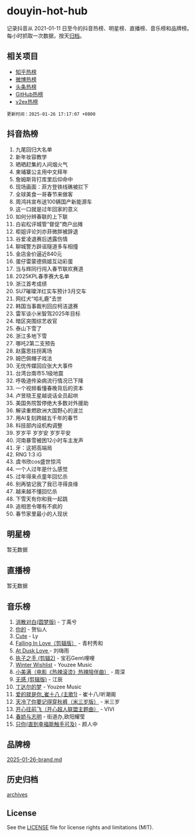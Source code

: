 # douyin-hot-hub

记录抖音从 2021-01-11 日至今的抖音热榜、明星榜、直播榜、音乐榜和品牌榜。每小时抓取一次数据，按天[归档](archives)。

## 相关项目

- [知乎热榜](https://github.com/lonnyzhang423/zhihu-hot-hub)
- [微博热榜](https://github.com/lonnyzhang423/weibo-hot-hub)
- [头条热榜](https://github.com/lonnyzhang423/toutiao-hot-hub)
- [GitHub热榜](https://github.com/lonnyzhang423/github-hot-hub)
- [v2ex热榜](https://github.com/lonnyzhang423/v2ex-hot-hub)


`更新时间：2025-01-26 17:17:07 +0800`

## 抖音热榜

1. 九尾回归大名单
1. 新年妆容教学
1. 晒晒赶集的人间烟火气
1. 柬埔寨公主用中文拜年
1. 詹姆斯背打库里后仰命中
1. 现场画面：菲方登铁线礁被拦下
1. 全球美食一哥春节来做客
1. 周鸿祎宣布送100辆国产新能源车
1. 这一口就是过年回家的意义
1. 如何分辨春联的上下联
1. 白岩松评城管“督促”商户出摊
1. 柜姐评论刘亦菲微胖被辞退
1. 谷爱凌退赛后透露伤情
1. 聊城警方辟谣隧道多车相撞
1. 金店金价逼近840元
1. 蛋仔雷蒙德佩姬互动彩蛋
1. 当与辉同行闯入春节联欢赛道
1. 2025KPL春季赛大名单
1. 浙江首考成绩
1. SU7璀璨洋红实车预计3月交车
1. 网红犬“哈礼鹿”去世
1. 韩国当事裁判回应柯洁退赛
1. 雷军谈小米智驾2025年目标
1. 暗区突围综艺收官
1. 泰山下雪了
1. 浙江多地下雪
1. 哪吒2第二支预告
1. 赵露思拄拐离场
1. 姆巴佩帽子戏法
1. 无忧传媒回应张大大事件
1. 台湾台南市5.1级地震
1. 呼吸道传染病流行情况已下降
1. 一个视频看懂春晚背后的资本
1. 卢昱晓王星越说话全员起哄
1. 美国务院暂停绝大多数对外援助
1. 解读重燃欧洲大国野心的波兰
1. 用AI复刻跨越五千年的春节
1. 科技部内设机构调整
1. 岁岁平 岁岁安 岁岁平安
1. 河南暴雪被困12小时车主发声
1. 牙：这把高端局
1. RNG 1:3 iG
1. 虞书欣cos盛世惊鸿
1. 一个人过年是什么感觉
1. 过年得来点童年回忆杀
1. 别再惦记我了我已寻得良缘
1. 越来越不懂回忆杀
1. 下雪天有你和我一起跳
1. 追相思令哪有不疯的
1. 春节家里最小的人现状

## 明星榜

暂无数据

## 直播榜

暂无数据

## 音乐榜

1. [消散对白(圆梦版)](https://sf5-hl-cdn-tos.douyinstatic.com/obj/tos-cn-ve-2774/og4jB5I5IizzoZVAAAzWgBMAsMDWoArfwBOiFs) - 丁禹兮
1. [你的](https://sf3-cdn-tos.douyinstatic.com/obj/tos-cn-ve-2774/oYuIeKf42jB7sEV6B2upMdpYAgfrQWj0FeRegh) - 贺仙人
1. [Cute](https://sf5-hl-cdn-tos.douyinstatic.com/obj/tos-cn-ve-2774/o4IbIzHWKAAB4wsS5qMBRiiAlEBGTpQRNfFvuo) - Ly
1. [Falling In Love（剪辑版）](https://sf3-cdn-tos.douyinstatic.com/obj/tos-cn-ve-2774/o8ajpA8zzgBPahbBIO8AcKGBLJezFCRd1wfP9f) - 青村秀和
1. [ At Dusk  Love ](https://sf3-cdn-tos.douyinstatic.com/obj/tos-cn-ve-2774/o8CrpCf5CaYgI4ZrtQgMQAFEfuGqNnRSDQAPBc) - 刘嗨雨
1. [执子之手 (剪辑2)](https://sf5-hl-cdn-tos.douyinstatic.com/obj/tos-cn-ve-2774/oUoZLQjCc31XzqsBnBQUNgeKtYPBcgbFDwtfcu) - 宝石Gem\哩哩
1. [Winter Wishlist](https://sf5-hl-cdn-tos.douyinstatic.com/obj/tos-cn-ve-2774/oIIgUOeamCFCVAzxN6MFRLIBlLGpUqQxeeHrLE) - Youzee Music
1. [小美满（电影《热辣滚烫》热辣陪伴曲）](https://sf5-hl-cdn-tos.douyinstatic.com/obj/tos-cn-ve-2774/o0GAn2lSgfZIDUgtevCGDQYnFg4CwnrBaxbTZL) - 周深
1. [无感 (剪辑版)](https://sf5-hl-cdn-tos.douyinstatic.com/obj/tos-cn-ve-2774/o0eIsUzJBDlQaQFC5OFlgbMEZC1TFYBftOBn6p) - 江辰
1. [丁达尔的梦](https://sf5-hl-cdn-tos.douyinstatic.com/obj/tos-cn-ve-2774/oMU3WirUZBVQkAC9ccG5P2IQirziZM2RTInUY) - Youzee Music
1. [爱的就是你_崔十八 (主歌1)](https://sf5-hl-cdn-tos.douyinstatic.com/obj/tos-cn-ve-2774/oI5BO5DhFZ6UTcNCnZaOCBLtZ7WIMQGfgnXf5E) - 崔十八/听潮阁
1. [天冷了你要记得穿秋裤（米三岁版）](https://sf5-hl-cdn-tos.douyinstatic.com/obj/tos-cn-ve-2774/oQlIwVIDWiZ6BQilAorS7MA0AgCkQDvcZAdm1) - 米三岁
1. [开心往前飞（开心超人联盟主题曲）](https://sf5-hl-cdn-tos.douyinstatic.com/obj/tos-cn-ve-2774/9d8fb7c82cf1421fb93a9fe925275e0a) - VIVI
1. [春娇与志明](https://sf5-hl-cdn-tos.douyinstatic.com/obj/tos-cn-ve-2774/e530d8fceb7044b39707d7f9ff54add1) - 街道办,欧阳耀莹
1. [只你(直到幸福能触手可及)](https://sf3-cdn-tos.douyinstatic.com/obj/tos-cn-ve-2774/o0lBkRDzFTeaVSUz3ZZSCBVtZ5DIMQGfgmEAuE) - 颜人中

## 品牌榜

[2025-01-26-brand.md](archives/2025-01-26-brand.md)

## 历史归档

[archives](archives)

## License

See the [LICENSE](LICENSE) file for license rights and limitations (MIT).
